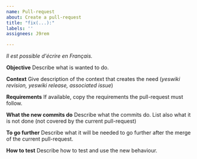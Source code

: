 ```yaml
---
name: Pull-request
about: Create a pull-request
title: "fix(...):"
labels: ''
assignees: J9rem

---
```

_Il est possible d'écrire en Français._

**Objective**
Describe what is wanted to do.

**Context**
Give description of the context that creates the need (_yeswiki revision, yeswiki release, associated issue_)

**Requirements**
If available, copy the requirements the pull-request must follow.

**What the new commits do**
Describe what the commits do.
List also what it is not done (not covered by the current pull-request)

**To go further**
Describe what it will be needed to go further after the merge of the current pull-request.

**How to test**
Describe how to test and use the new behaviour.
